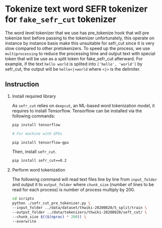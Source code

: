 # Tokenize text word SEFR tokenizer for `fake_sefr_cut` tokenizer

The word level tokenizer that we use has pre_tokenize hook that will pre tokenize text before passing to the tokenizer unfortunately, this operate on instance by instance basis make this unsuitable for sefr_cut since it is very slow compared to other pretokenizers. To speed up the process, we use `multiprocessing` to reduce the processing time and output text with special token that will be use as a split token for fake_sefr_cut afterward. For example, if the text `hello world` is splited into `['hello', 'world']` by sefr_cut, the output will be `hello<|>world` where `<|>` is the delimiter.

## Instruction

1) Install required library

    As `sefr_cut` relies on `deepcut`, an ML-based word tokenization model, it requires to install Tensorflow. Tensorflow can be installed via the following commands:	

    ```bash
    pip install tensorflow

    # For machine with GPUs

    pip install tensorflow-gpu	
    ```	

    Then, install `sefr_cut`.

    ```bash
    pip install sefr_cut==0.2
    ```


2) Perform word tokenization

    The following command will read text files line by line from `input_folder` and output it to `output_folder` where `chunk_size` (number of lines to be read for each process) is number of process multiply by 200.

    ```bash
    cd scripts
    python ./sefr_cut_pre_tokenizer.py \
    --input_folder ../data/dataset/thwiki-20200820/5_split/train \
    --output_folder ../data/tokenizers/thwiki-20200820/seft_cut/ \
    --chunk_size $(($(nproc) * 200)) \
    --overwrite
    ```
